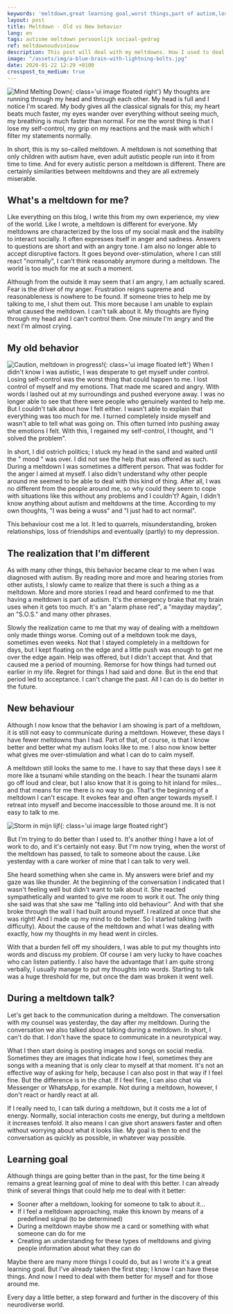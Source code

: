 ```yaml
---
keywords: 'meltdown,great learning goal,worst things,part of autism,loss of friendship'
layout: post
title: Meltdown - Old vs New behavior
lang: en
tags: autisme meltdown persoonlijk sociaal-gedrag
ref: meltdownoudvsnieuw
description: This post will deal with my meltdowns. How I used to deal with them and how I can better find my way in them now. Meltdowns are not only for children with autism, but also for adults.
image: "/assets/img/a-blue-brain-with-lightning-bolts.jpg"
date: 2020-01-22 12:29 +0100
crosspost_to_medium: true
---
```

![Mind Melting Down](/assets/img/a-blue-brain-with-lightning-bolts.jpg){: class='ui image floated right'}
My thoughts are running through my head and through each other. My head is full and I notice I'm scared. My body gives all the classical signals for this; my heart beats much faster, my eyes wander over everything without seeing much, my breathing is much faster than normal. For me the worst thing is that I lose my self-control, my grip on my reactions and the mask with which I filter my statements normally.

In short, this is my so-called meltdown. A meltdown is not something that only children with autism have, even adult autistic people run into it from time to time. And for every autistic person a meltdown is different. There are certainly similarities between meltdowns and they are all extremely miserable.

## What's a meltdown for me?

Like everything on this blog, I write this from my own experience, my view of the world. Like I wrote, a meltdown is different for everyone. My meltdowns are characterized by the loss of my social mask and the inability to interact socially. It often expresses itself in anger and sadness. Answers to questions are short and with an angry tone. I am also no longer able to accept disruptive factors. It goes beyond over-stimulation, where I can still react "normally", I can't think reasonably anymore during a meltdown. The world is too much for me at such a moment.

Although from the outside it may seem that I am angry, I am actually scared. Fear is the driver of my anger. Frustration reigns supreme and reasonableness is nowhere to be found. If someone tries to help me by talking to me, I shut them out. This more because I am unable to explain what caused the meltdown. I can't talk about it. My thoughts are flying through my head and I can't control them. One minute I'm angry and the next I'm almost crying.

## My old behavior
![Caution, meltdown in progress!](/assets/img/meltdown-in-progress.jpg){: class='ui image floated left'}
When I didn't know I was autistic, I was desperate to get myself under control. Losing self-control was the worst thing that could happen to me. I lost control of myself and my emotions. That made me scared and angry. With words I lashed out at my surroundings and pushed everyone away. I was no longer able to see that there were people who genuinely wanted to help me. But I couldn't talk about how I felt either. I wasn't able to explain that everything was too much for me. I turned completely inside myself and wasn't able to tell what was going on. This often turned into pushing away the emotions I felt. With this, I regained my self-control, I thought, and "I solved the problem".

In short, I did ostrich politics; I stuck my head in the sand and waited until the " mood " was over. I did not see the help that was offered as such. During a meltdown I was sometimes a different person. That was fodder for the anger I aimed at myself. I also didn't understand why other people around me seemed to be able to deal with this kind of thing. After all, I was no different from the people around me, so why could they seem to cope with situations like this without any problems and I couldn't? Again, I didn't know anything about autism and meltdowns at the time. According to my own thoughts, "I was being a wuss" and "I just had to act normal".

This behaviour cost me a lot. It led to quarrels, misunderstanding, broken relationships, loss of friendships and eventually (partly) to my depression.

## The realization that I'm different

As with many other things, this behavior became clear to me when I was diagnosed with autism. By reading more and more and hearing stories from other autists, I slowly came to realize that there is such a thing as a meltdown. More and more stories I read and heard confirmed to me that having a meltdown is part of autism. It's the emergency brake that my brain uses when it gets too much. It's an "alarm phase red", a "mayday mayday", an "S.O.S." and many other phrases.

Slowly the realization came to me that my way of dealing with a meltdown only made things worse. Coming out of a meltdown took me days, sometimes even weeks. Not that I stayed completely in a meltdown for days, but I kept floating on the edge and a little push was enough to get me over the edge again. Help was offered, but I didn't accept that. And that caused me a period of mourning. Remorse for how things had turned out earlier in my life. Regret for things I had said and done. But in the end that period led to acceptance. I can't change the past. All I can do is do better in the future.

## New behaviour

Although I now know that the behavior I am showing is part of a meltdown, it is still not easy to communicate during a meltdown. However, these days I have fewer meltdowns than I had. Part of that, of course, is that I know better and better what my autism looks like to me. I also now know better what gives me over-stimulation and what I can do to calm myself.

A meltdown still looks the same to me. I have to say that these days I see it more like a tsunami while standing on the beach. I hear the tsunami alarm go off loud and clear, but I also know that it is going to hit inland for miles... and that means for me there is no way to go. That's the beginning of a meltdown I can't escape. It evokes fear and often anger towards myself. I retreat into myself and become inaccessible to those around me. It is not easy to talk to me.

![Storm in mijn lijf](/assets/img/storming.jpeg){: class='ui image large floated right'}

But I'm trying to do better than I used to. It's another thing I have a lot of work to do, and it's certainly not easy. But I'm now trying, when the worst of the meltdown has passed, to talk to someone about the cause. Like yesterday with a care worker of mine that I can talk to very well.

She heard something when she came in. My answers were brief and my gaze was like thunder. At the beginning of the conversation I indicated that I wasn't feeling well but didn't want to talk about it. She reacted sympathetically and wanted to give me room to work it out. The only thing she said was that she saw me "falling into old behaviour". And with that she broke through the wall I had built around myself. I realized at once that she was right! And I made up my mind to do better. So I started talking (with difficulty). About the cause of the meltdown and what I was dealing with exactly, how my thoughts in my head went in circles.

With that a burden fell off my shoulders, I was able to put my thoughts into words and discuss my problem. Of course I am very lucky to have coaches who can listen patiently. I also have the advantage that I am quite strong verbally, I usually manage to put my thoughts into words. Starting to talk was a huge threshold for me, but once the dam was broken it went well.

## During a meltdown talk?

Let's get back to the communication during a meltdown. The conversation with my counsel was yesterday, the day after my meltdown. During the conversation we also talked about talking during a meltdown. In short, I can't do that. I don't have the space to communicate in a neurotypical way.

What I then start doing is posting images and songs on social media. Sometimes they are images that indicate how I feel, sometimes they are songs with a meaning that is only clear to myself at that moment. It's not an effective way of asking for help, because I can also post in that way if I feel fine. But the difference is in the chat. If I feel fine, I can also chat via Messenger or WhatsApp, for example. Not during a meltdown, however, I don't react or hardly react at all.

If I really need to, I can talk during a meltdown, but it costs me a lot of energy. Normally, social interaction costs me energy, but during a meltdown it increases tenfold. It also means I can give short answers faster and often without worrying about what it looks like. My goal is then to end the conversation as quickly as possible, in whatever way possible.

## Learning goal

Although things are going better than in the past, for the time being it remains a great learning goal of mine to deal with this better. I can already think of several things that could help me to deal with it better:

- Sooner after a meltdown, looking for someone to talk to about it...
- If I feel a meltdown approaching, make this known by means of a predefined signal (to be determined)
- During a meltdown maybe show me a card or something with what someone can do for me
- Creating an understanding for these types of meltdowns and giving people information about what they can do

Maybe there are many more things I could do, but as I wrote it's a great learning goal. But I've already taken the first step; I know I can have these things. And now I need to deal with them better for myself and for those around me.

Every day a little better, a step forward and further in the discovery of this neurodiverse world.
